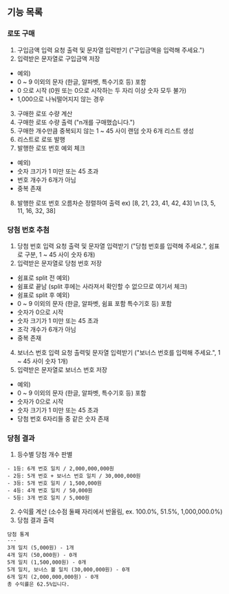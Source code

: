 ## 기능 목록

### 로또 구매
1. 구입금액 입력 요청 출력 및 문자열 입력받기 ("구입금액을 입력해 주세요.")
2. 입력받은 문자열로 구입금액 저장
 * 예외)
 * 0 ~ 9 이외의 문자 (한글, 알파벳, 특수기호 등) 포함
 * 0 으로 시작 (0원 또는 0으로 시작하는 두 자리 이상 숫자 모두 불가)
 * 1,000으로 나눠떨어지지 않는 경우 
3. 구매한 로또 수량 계산
4. 구매한 로또 수량 출력 ("n개를 구매했습니다.")
5. 구매한 개수만큼 중복되지 않는 1 ~ 45 사이 랜덤 숫자 6개 리스트 생성
6. 리스트로 로또 발행
7. 발행한 로또 번호 예외 체크
 * 예외)
 * 숫자 크기가 1 미만 또는 45 초과
 * 번호 개수가 6개가 아님
 * 중복 존재
8. 발행한 로또 번호 오름차순 정렬하여 출력 ex) [8, 21, 23, 41, 42, 43] \n [3, 5, 11, 16, 32, 38]

### 당첨 번호 추첨
1. 당첨 번호 입력 요청 출력 및 문자열 입력받기 ("당첨 번호를 입력해 주세요.", 쉼표로 구분, 1 ~ 45 사이 숫자 6개)
2. 입력받은 문자열로 당첨 번호 저장
 * 쉼표로 split 전 예외)
 * 쉼표로 끝남 (split 후에는 사라져서 확인할 수 없으므로 여기서 체크)
 * 쉼표로 split 후 예외)
 * 0 ~ 9 이외의 문자 (한글, 알파벳, 쉼표 포함 특수기호 등) 포함
 * 숫자가 0으로 시작
 * 숫자 크기가 1 미만 또는 45 초과
 * 조각 개수가 6개가 아님
 * 중복 존재
4. 보너스 번호 입력 요청 출력및 문자열 입력받기 ("보너스 번호를 입력해 주세요.", 1 ~ 45 사이 숫자 1개)
5. 입력받은 문자열로 보너스 번호 저장
 * 예외)
 * 0 ~ 9 이외의 문자 (한글, 알파벳, 특수기호 등) 포함
 * 숫자가 0으로 시작
 * 숫자 크기가 1 미만 또는 45 초과
 * 당첨 번호 6자리들 중 같은 숫자 존재

### 당첨 결과
1. 등수별 당첨 개수 판별
```
- 1등: 6개 번호 일치 / 2,000,000,000원
- 2등: 5개 번호 + 보너스 번호 일치 / 30,000,000원
- 3등: 5개 번호 일치 / 1,500,000원
- 4등: 4개 번호 일치 / 50,000원
- 5등: 3개 번호 일치 / 5,000원
```
2. 수익률 계산 (소수점 둘째 자리에서 반올림, ex. 100.0%, 51.5%, 1,000,000.0%)
3. 당첨 결과 출력
```
당첨 통계
---
3개 일치 (5,000원) - 1개
4개 일치 (50,000원) - 0개
5개 일치 (1,500,000원) - 0개
5개 일치, 보너스 볼 일치 (30,000,000원) - 0개
6개 일치 (2,000,000,000원) - 0개
총 수익률은 62.5%입니다.
```